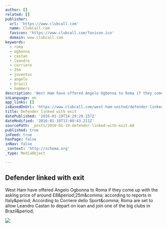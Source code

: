 ```yaml
---
author: []
related: []
publisher:
  url: 'https://www.clubcall.com'
  name: ClubCall.com
  favicon: 'https://www.clubcall.com/favicon.ico'
  domain: www.clubcall.com
keywords:
  - roma
  - ogbonna
  - castan
  - leandro
  - corriere
  - 25m
  - juventus
  - angelo
  - brazil
  - hammers
description: 'West Ham have offered Angelo Ogbonna to Roma if they come up with the asking price of around £8.25m, according to reports in Italy. According to Corriere dello Sport, Roma are set to allow Leandro Castan to depart on loan and join one of the big clubs in Brazil.'
inLanguage: en
app_links: []
isBasedOnUrl: 'https://www.clubcall.com/west-ham-united/defender-linked-with-exit-12-1796628.html?utm_source=dlvr.it&utm_medium=twitter'
title: Defender linked with exit
datePublished: '2016-01-19T14:29:29.157Z'
dateModified: '2016-01-19T13:09:43.211Z'
sourcePath: _posts/2016-01-19-defender-linked-with-exit.md
published: true
inFeed: true
hasPage: false
inNav: false
_context: 'http://schema.org'
_type: MediaObject

---
```

<article style=""><h1>Defender linked with exit</h1><p>West Ham have offered Angelo Ogbonna to Roma if they come up with the asking price of around £8&amp;period;25m&amp;comma; according to reports in Italy&amp;period; According to Corriere dello Sport&amp;comma; Roma are set to allow Leandro Castan to depart on loan and join one of the big clubs in Brazil&amp;period;</p><img src="https://www.clubcall.com/img/o/22282.jpg?v=2890" /></article>